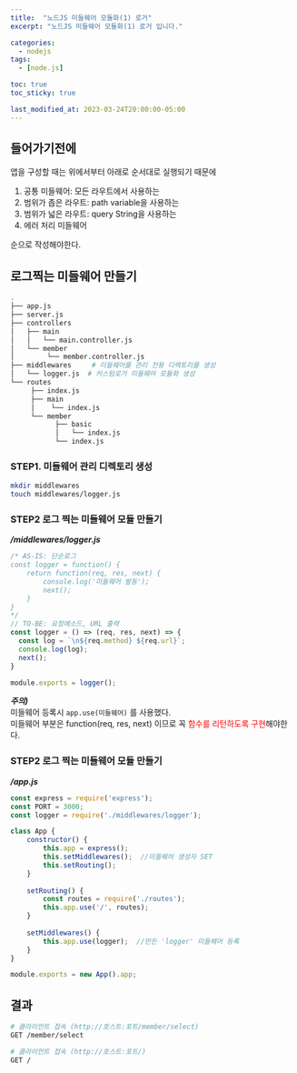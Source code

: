 ```yaml
---
title:  "노드JS 미들웨어 모듈화(1) 로거"
excerpt: "노드JS 미들웨어 모듈화(1) 로거 입니다."

categories:
  - nodejs
tags:
  - [node.js]

toc: true
toc_sticky: true

last_modified_at: 2023-03-24T20:00:00-05:00
---
```


## 들어가기전에
앱을 구성할 때는 위에서부터 아래로 순서대로 실행되기 때문에

1. 공통 미들웨어: 모든 라우트에서 사용하는 
2. 범위가 좁은 라우트: path variable을 사용하는 
3. 범위가 넓은 라우트: query String을 사용하는
4. 에러 처리 미들웨어 

순으로 작성해야한다.

## 로그찍는 미들웨어 만들기
```bash
.
├── app.js
├── server.js
├── controllers
│   ├── main
│   │   └── main.controller.js
│   └── member
│        └── member.controller.js
├── middlewares     # 미들웨어를 관리 전용 디렉토리를 생성
│   └── logger.js  # 커스텀로거 미들웨어 모듈화 생성
└── routes
     ├── index.js         
     ├── main
     │    └── index.js   
     └── member
           ├── basic
           │   └── index.js
           └── index.js
```

### STEP1. 미들웨어 관리 디렉토리 생성
```bash
mkdir middlewares
touch middlewares/logger.js

```

### STEP2 로그 찍는 미들웨어 모듈 만들기
***/middlewares/logger.js***
```js
/* AS-IS: 단순로그
const logger = function() {
    return function(req, res, next) {
        console.log('미들웨어 발동');
        next();
    }
}
*/
// TO-BE: 요청메소드, URL 출력
const logger = () => (req, res, next) => {
  const log = `\n${req.method} ${req.url}`;
  console.log(log);
  next();
}

module.exports = logger();

```

***주의)***  
미들웨어 등록시 `app.use(미들웨어)` 를 사용했다.  
미들웨어 부분은 function(req, res, next) 이므로 꼭 <span style='color:red'>함수를 리턴하도록 구현</span>해야한다.

### STEP2 로그 찍는 미들웨어 모듈 만들기
***/app.js***  
```js
const express = require('express');
const PORT = 3000;
const logger = require('./middlewares/logger');

class App {
    constructor() {
	    this.app = express();
	    this.setMiddlewares();  //미들웨어 생성자 SET
	    this.setRouting();
    }
    
    setRouting() {
        const routes = require('./routes'); 
        this.app.use('/', routes);
    }
    
    setMiddlewares() {
        this.app.use(logger);  //만든 'logger' 미들웨어 등록
    }
}

module.exports = new App().app;

```

## 결과
```bash
# 클라이언트 접속 (http://호스트:포트/member/select)
GET /member/select

# 클라이언트 접속 (http://호스트:포트/)
GET /

```